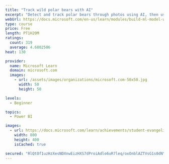 ```yaml
---
title: "Track wild polar bears with AI"
excerpt: "Detect and track polar bears through photos using AI, then use Power BI to show where polar bears are being spotted."
webUrl: https://docs.microsoft.com/en-us/learn/modules/build-ml-model-with-azure-stream-analytics/
type: course
price: Free
length: PT1H20M
ratings:
  count: 319
  average: 4.6802506
heat: 130

provider:
  name: Microsoft Learn
  domain: microsoft.com
  images:
    - url: /assets/images/organizations/microsoft.com-50x50.jpg
      width: 50
      height: 50

levels:
  - Beginner

topics:
  - Power BI

images:
  - url: https://docs.microsoft.com/learn/achievements/student-evangelism/build-ml-model-with-azure-stream-analytics-badge-social.png
    width: 800
    height: 400
    isCached: true

secured: "RlQtOf1uzHzXesNDXnwEizHXS7dProiAdlo6uR7leq/oxOnblAZTVsG1s0dNY67anFxvhIeOhWvE6nZb9IEY6sw5WS+ySEWqbcyTReN2J3I8Hrk676T+0pRsRpDlOzIfYYzxY+rCVuzhLqBG7JR2i5LmrKK5cYMxLZebd4b0seE55bgVWj+EMaX9lhg4GNGOLdBVt/Tez4xVHV3tx6gfHpWFnJEeakYQ0mItwu08Wo+NUgxsxlC74fElDLf7P+hjR6uMKk08wRpg3lbJen/nMIkJe2Ai/oMOQn6Gg+pBs6m7ppwUxVqcFE27cHHtdIyX8C/FCwVAnI0Uuv+TjqE+XudX4bzCzO+Q/6dd8m5D0kaU8nTPGo9Q3SLn9oSKG3JwHt/9YlWoEDxg/5oxcEQ6DRK955zE+mTXcSzPPwvB368=;9DNrByChzmabzcQ7tvbF0Q=="
---
```


